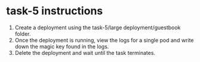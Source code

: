# task-5 instructions

1. Create a deployment using the task-5/large deployment/guestbook folder.
2. Once the deployment is running, view the logs for a single pod and write down the magic key found in the logs.
3. Delete the deployment and wait until the task terminates.
